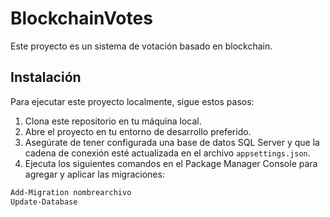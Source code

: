 # BlockchainVotes

Este proyecto es un sistema de votación basado en blockchain.

## Instalación

Para ejecutar este proyecto localmente, sigue estos pasos:

1. Clona este repositorio en tu máquina local.
2. Abre el proyecto en tu entorno de desarrollo preferido.
3. Asegúrate de tener configurada una base de datos SQL Server y que la cadena de conexión esté actualizada en el archivo `appsettings.json`.
4. Ejecuta los siguientes comandos en el Package Manager Console para agregar y aplicar las migraciones:

```sh
Add-Migration nombrearchivo
Update-Database